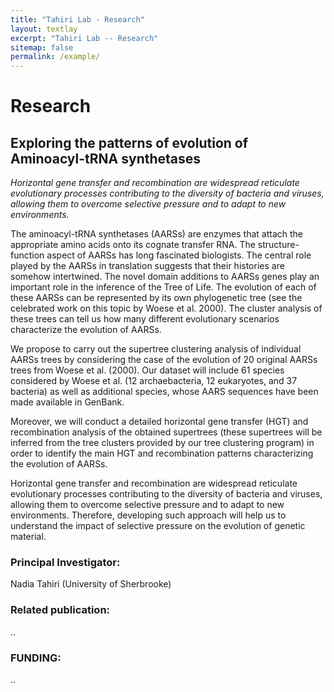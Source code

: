 ```yaml
---
title: "Tahiri Lab - Research"
layout: textlay
excerpt: "Tahiri Lab -- Research"
sitemap: false
permalink: /example/
---
```


# Research 


## Exploring the patterns of evolution of Aminoacyl-tRNA synthetases
*Horizontal gene transfer and recombination are widespread reticulate evolutionary processes contributing to the diversity of bacteria and viruses, allowing them to overcome selective pressure and to adapt to new environments.*

The aminoacyl-tRNA synthetases (AARSs) are enzymes that attach the appropriate amino acids onto its cognate transfer RNA. The structure-function aspect of AARSs has long fascinated biologists. The central role played by the AARSs in translation suggests that their histories are somehow intertwined. The novel domain additions to AARSs genes play an important role in the inference of the Tree of Life. The evolution of each of these AARSs can be represented by its own phylogenetic tree (see the celebrated work on this topic by Woese et al. 2000). The cluster analysis of these trees can tell us how many different evolutionary scenarios characterize the evolution of AARSs.

We propose to carry out the supertree clustering analysis of individual AARSs trees by considering the case of the evolution of 20 original AARSs trees from Woese et al. (2000). Our dataset will include 61 species considered by Woese et al. (12 archaebacteria, 12 eukaryotes, and 37 bacteria) as well as additional species, whose AARS sequences have been made available in GenBank.

Moreover, we will conduct a detailed horizontal gene transfer (HGT) and recombination analysis of the obtained supertrees (these supertrees will be inferred from the tree clusters provided by our tree clustering program) in order to identify the main HGT and recombination patterns characterizing the evolution of AARSs. 

Horizontal gene transfer and recombination are widespread reticulate evolutionary processes contributing to the diversity of bacteria and viruses, allowing them to overcome selective pressure and to adapt to new environments. Therefore, developing such approach will help us to understand the impact of selective pressure on the evolution of genetic material.


### Principal Investigator:

Nadia Tahiri (University of Sherbrooke)


### Related publication:

..

### FUNDING:

..
